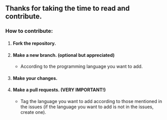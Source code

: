 ## Thanks for taking the time to read and contribute.

### How to contribute:

1. #### Fork the repository.
2. #### Make a new branch. (optional but appreciated)
    + According to the programming language you want to add.
3. #### Make your changes.
4. #### Make a pull requests. (VERY IMPORTANT!)
    + Tag the language you want to add according to those mentioned in the issues (if the language you want to add is not in the issues, create one).
